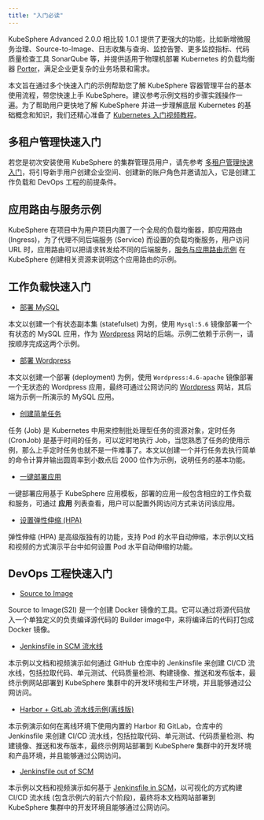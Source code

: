 ```yaml
---
title: "入门必读" 
---
```


KubeSphere Advanced 2.0.0 相比较 1.0.1 提供了更强大的功能，比如新增微服务治理、Source-to-Image、日志收集与查询、监控告警、更多监控指标、代码质量检查工具 SonarQube 等，并提供适用于物理机部署 Kubernetes 的负载均衡器 [Porter](https://github.com/kubesphere/porter)，满足企业更复杂的业务场景和需求。

本文旨在通过多个快速入门的示例帮助您了解 KubeSphere 容器管理平台的基本使用流程，带您快速上手 KubeSphere。建议参考示例文档的步骤实践操作一遍。为了帮助用户更快地了解 KubeSphere 并进一步理解底层 Kubernetes 的基础概念和知识，我们还精心准备了 [Kubernetes 入门视频教程](https://yunify.anybox.qingcloud.com/s/YTU9bP3YtzKanMkawJqv8Zd9TTZAwiMa)。

## 多租户管理快速入门

若您是初次安装使用 KubeSphere 的集群管理员用户，请先参考 [多租户管理快速入门](../admin-quick-start)，将引导新手用户创建企业空间、创建新的账户角色并邀请加入，它是创建工作负载和 DevOps 工程的前提条件。

## 应用路由与服务示例

KubeSphere 在项目中为用户项目内置了一个全局的负载均衡器，即应用路由 (Ingress)，为了代理不同后端服务 (Service) 而设置的负载均衡服务，用户访问 URL 时，应用路由可以把请求转发给不同的后端服务，[服务与应用路由示例](../ingress-demo) 在 KubeSphere 创建相关资源来说明这个应用路由的示例。

## 工作负载快速入门

- [部署 MySQL](../mysql-deployment)

本文以创建一个有状态副本集 (statefulset) 为例，使用 `Mysql:5.6` 镜像部署一个有状态的 MySQL 应用，作为 [Wordpress](https://wordpress.org/) 网站的后端。示例二依赖于示例一，请按顺序完成这两个示例。

- [部署 Wordpress](../wordpress-deployment)

本文以创建一个部署 (deployment) 为例，使用 `Wordpress:4.6-apache` 镜像部署一个无状态的 Wordpress 应用，最终可通过公网访问的 [Wordpress](https://wordpress.org/) 网站，其后端为示例一所演示的 MySQL 应用。

- [创建简单任务](../job-quick-start)

任务 (Job) 是 Kubernetes 中用来控制批处理型任务的资源对象，定时任务 (CronJob) 是基于时间的任务，可以定时地执行 Job，当您熟悉了任务的使用示例，那么上手定时任务也就不是一件难事了。本文以创建一个并行任务去执行简单的命令计算并输出圆周率到小数点后 2000 位作为示例，说明任务的基本功能。

- [一键部署应用](../one-click-deploy)

一键部署应用基于 KubeSphere 应用模板，部署的应用一般包含相应的工作负载和服务，可通过 **应用** 列表查看，用户可以配置外网访问方式来访问该应用。

- [设置弹性伸缩 (HPA)](../hpa)

弹性伸缩 (HPA) 是高级版独有的功能，支持 Pod 的水平自动伸缩，本示例以文档和视频的方式演示平台中如何设置 Pod 水平自动伸缩的功能。

## DevOps 工程快速入门

- [Source to Image](../source-to-image)

Source to Image(S2I) 是一个创建 Docker 镜像的工具。它可以通过将源代码放入一个单独定义的负责编译源代码的 Builder image中，来将编译后的代码打包成 Docker 镜像。

- [Jenkinsfile in SCM 流水线](../jenkinsfile-in-scm)

本示例以文档和视频演示如何通过 GitHub 仓库中的 Jenkinsfile 来创建 CI/CD 流水线，包括拉取代码、单元测试、代码质量检测、构建镜像、推送和发布版本，最终示例网站部署到 KubeSphere 集群中的开发环境和生产环境，并且能够通过公网访问。

- [Harbor + GitLab 流水线示例(离线版)](../harbor-gitlab-devops-offline)

本示例演示如何在离线环境下使用内置的 Harbor 和 GitLab，仓库中的 Jenkinsfile 来创建 CI/CD 流水线，包括拉取代码、单元测试、代码质量检测、构建镜像、推送和发布版本，最终示例网站部署到 KubeSphere 集群中的开发环境和产品环境，并且能够通过公网访问。

- [Jenkinsfile out of SCM](../jenkinsfile-out-of-scm)

本示例以文档和视频演示如何基于 [Jenkinsfile in SCM](../jenkinsfile-in-scm)，以可视化的方式构建 CI/CD 流水线 (包含示例六的前六个阶段)，最终将本文档网站部署到 KubeSphere 集群中的开发环境且能够通过公网访问。





